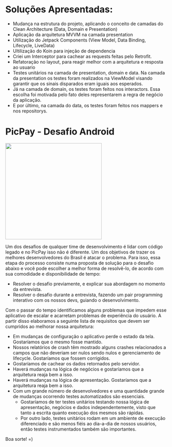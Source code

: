 # Soluções Apresentadas:

- Mudança na estrutura do projeto, aplicando o conceito de camadas do Clean Architecture (Data, Domain e Presentation)
- Aplicação da arquitetura MVVM na camada presentation
- Utilização do Jetpack Components (View Model, Data Binding, Lifecycle, LiveData)
- Ultilização do Koin para injeção de dependencia
- Criei um Interceptor para cachear as requests feitas pelo Retrofit.
- Refatoração no layout, para reagir melhor com a arquitetura e resposta ao usuario
- Testes unitários na camada de presentation, domain e data. Na camada da presentation os
  testes foram realizados na ViewModel visando garantir que os sinais disparados eram iguais aos esperados.
- Já na camada de domain, os testes foram feitos nos interactors. Essa escolha foi motivada pelo fato deles 
  representarem a regra de negócio da aplicação.
- E por último, na camada do data, os testes foram feitos nos mappers e nos repositorys.

# PicPay - Desafio Android

<img src="https://github.com/mobilepicpay/desafio-android/blob/master/desafio-picpay.gif" width="300"/>

Um dos desafios de qualquer time de desenvolvimento é lidar com código legado e no PicPay isso não é diferente. Um dos objetivos de trazer os melhores desenvolvedores do Brasil é atacar o problema. Para isso, essa etapa do processo consiste numa proposta de solução para o desafio abaixo e você pode escolher a melhor forma de resolvê-lo, de acordo com sua comodidade e disponibilidade de tempo:
- Resolver o desafio previamente, e explicar sua abordagem no momento da entrevista.
- Resolver o desafio durante a entrevista, fazendo um pair programming interativo com os nossos devs, guiando o desenvolvimento.

Com o passar do tempo identificamos alguns problemas que impedem esse aplicativo de escalar e acarretam problemas de experiência do usuário. A partir disso elaboramos a seguinte lista de requisitos que devem ser cumpridos ao melhorar nossa arquitetura:

- Em mudanças de configuração o aplicativo perde o estado da tela. Gostaríamos que o mesmo fosse mantido.
- Nossos relatórios de crash têm mostrado alguns crashes relacionados a campos que não deveriam ser nulos sendo nulos e gerenciamento de lifecycle. Gostaríamos que fossem corrigidos.
- Gostaríamos de cachear os dados retornados pelo servidor.
- Haverá mudanças na lógica de negócios e gostaríamos que a arquitetura reaja bem a isso.
- Haverá mudanças na lógica de apresentação. Gostaríamos que a arquitetura reaja bem a isso.
- Com um grande número de desenvolvedores e uma quantidade grande de mudanças ocorrendo testes automatizados são essenciais.
  - Gostaríamos de ter testes unitários testando nossa lógica de apresentação, negócios e dados independentemente, visto que tanto a escrita quanto execução dos mesmos são rápidas.
  - Por outro lado, testes unitários rodam em um ambiente de execução diferenciado e são menos fiéis ao dia-a-dia de nossos usuários, então testes instrumentados também são importantes.

Boa sorte! =)